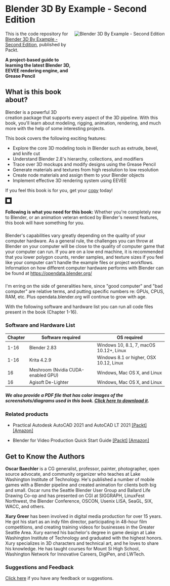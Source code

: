 # Blender 3D By Example - Second Edition

<a href="https://www.packtpub.com/in/game-development/blender-2-8-by-example-second-edition?utm_source=github&utm_medium=repository&utm_campaign=9781789612561"><img src="https://www.packtpub.com/media/catalog/product/cache/e4d64343b1bc593f1c5348fe05efa4a6/9/7/9781789612561-original.jpeg" alt="Blender 3D By Example - Second Edition" height="256px" align="right"></a>

This is the code repository for [Blender 3D By Example - Second Edition](https://www.packtpub.com/in/game-development/blender-2-8-by-example-second-edition?utm_source=github&utm_medium=repository&utm_campaign=9781789612561), published by Packt.

**A project-based guide to learning the latest Blender 3D, EEVEE rendering engine, and Grease Pencil**

## What is this book about?
Blender is a powerful 3D creation package that supports every aspect of the 3D pipeline. With this book, you'll learn about modeling, rigging, animation, rendering, and much more with the help of some interesting projects.

This book covers the following exciting features: 
* Explore the core 3D modeling tools in Blender such as extrude, bevel, and knife cut
* Understand Blender 2.8's hierarchy, collections, and modifiers
* Trace over 3D mockups and modify designs using the Grease Pencil
* Generate materials and textures from high resolution to low resolution
* Create node materials and assign them to your Blender objects
* Implement effective 3D rendering system using EEVEE

If you feel this book is for you, get your [copy](https://www.amazon.com/dp/178961256X) today!

<a href="https://www.packtpub.com/?utm_source=github&utm_medium=banner&utm_campaign=GitHubBanner"><img src="https://raw.githubusercontent.com/PacktPublishing/GitHub/master/GitHub.png" 
alt="https://www.packtpub.com/" border="5" /></a>

**Following is what you need for this book:**
Whether you're completely new to Blender, or an animation veteran enticed by Blender's newest features, this book will have something for you.

### 
Blender's capabilities vary greatly depending on the quality of your computer hardware. As a general rule, the challenges you can throw at Blender on your computer will be close to the quality of computer game that your computer can run. If you are on a low end machine, it is recommended that you lower polygon counts, render samples, and texture sizes if you feel like your computer can't handle the example files or project workflows. Information on how different computer hardware performs with Blender can be found at https://opendata.blender.org/   

###
I'm erring on the side of generalities here, since "good computer" and "bad computer" are relative terms, and putting specific numbers re: GPUs, CPUS, RAM, etc. Plus opendata.blender.org will continue to grow with age. 

With the following software and hardware list you can run all code files present in the book (Chapter 1-16).

### Software and Hardware List

| Chapter  | Software required                   | OS required                            |
| -------- | ------------------------------------| ---------------------------------------|
| 1-16     | Blender 2.83                        | Windows 10, 8.1, 7, macOS 10.12+, Linux|
| 1-16     | Krita 4.2.9                         | Windows 8.1 or higher, OSX 10.12, Linux|
| 16       | Meshroom (Nvidia CUDA-enabled GPU)  | Windows, Mac OS X, and Linux           |
| 16       | Agisoft De-Lighter                  | Windows, Mac OS X, and Linux           |



##### We also provide a PDF file that has color images of the screenshots/diagrams used in this book. [Click here to download it](https://static.packt-cdn.com/downloads/9781789612561_ColorImages.pdf).


### Related products <Other books you may enjoy>
* Practical Autodesk AutoCAD 2021 and AutoCAD LT 2021 [[Packt]](https://www.packtpub.com/in/business-other/learn-autocad-2020-and-autocad-lt-2020?utm_source=github&utm_medium=repository&utm_campaign=9781789809152) [[Amazon]](https://www.amazon.com/dp/1789809150)

* Blender for Video Production Quick Start Guide [[Packt]](https://www.packtpub.com/in/business/blender-video-production-quick-start-guide?utm_source=github&utm_medium=repository&utm_campaign=9781789804959) [[Amazon]](https://www.amazon.com/dp/1789804957)

## Get to Know the Authors
**Oscar Baechler**
is a CG generalist, professor, painter, photographer, open source advocate, and community organizer who teaches at Lake Washington Institute of Technology. He's published a number of mobile games with a Blender pipeline and created animation for clients both big and small. Oscar runs the Seattle Blender User Group and Ballard Life Drawing Co-op and has presented on CGI at SIGGRAPH, LinuxFest Northwest, the Blender Conference, OSCON, Usenix LISA, SeaGL, SIX, WACC, and others.

**Xury Greer**
has been involved in digital media production for over 15 years. He got his start as an indy film director, participating in 48-hour film competitions, and creating training videos for businesses in the Greater Seattle Area. Xury earned his bachelor's degree in game design at Lake Washington Institute of Technology and graduated with the highest honors. Xury specializes in 3D characters and technical art, and he loves to share his knowledge. He has taught courses for Mount Si High School, Washington Network for Innovative Careers, DigiPen, and LWTech.

### Suggestions and Feedback
[Click here](https://docs.google.com/forms/d/e/1FAIpQLSdy7dATC6QmEL81FIUuymZ0Wy9vH1jHkvpY57OiMeKGqib_Ow/viewform) if you have any feedback or suggestions.
